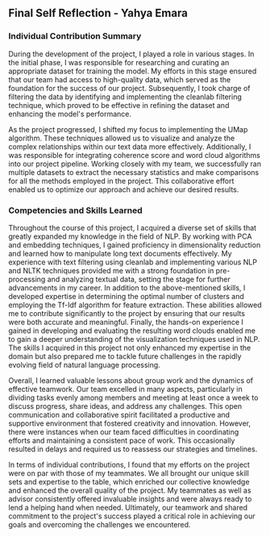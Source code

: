 ## Final Self Reflection - Yahya Emara

### Individual Contribution Summary
During the development of the project, I played a role in various stages. In the initial phase, I was responsible for researching and curating an appropriate dataset for training the model. My efforts in this stage ensured that our team had access to high-quality data, which served as the foundation for the success of our project. Subsequently, I took charge of filtering the data by identifying and implementing the cleanlab filtering technique, which proved to be effective in refining the dataset and enhancing the model's performance.

As the project progressed, I shifted my focus to implementing the UMap algorithm. These techniques allowed us to visualize and analyze the complex relationships within our text data more effectively. Additionally, I was responsible for integrating coherence score and word cloud algorithms into our project pipeline. Working closely with my team, we successfully ran multiple datasets to extract the necessary statistics and make comparisons for all the methods employed in the project. This collaborative effort enabled us to optimize our approach and achieve our desired results.

### Competencies and Skills Learned
Throughout the course of this project, I acquired a diverse set of skills that greatly expanded my knowledge in the field of NLP. By working with PCA and embedding techniques, I gained proficiency in dimensionality reduction and learned how to manipulate long text documents effectively. My experience with text filtering using cleanlab and implementing various NLP and NLTK techniques provided me with a strong foundation in pre-processing and analyzing textual data, setting the stage for further advancements in my career. 
In addition to the above-mentioned skills, I developed expertise in determining the optimal number of clusters and employing the Tf-Idf algorithm for feature extraction. These abilities allowed me to contribute significantly to the project by ensuring that our results were both accurate and meaningful. Finally, the hands-on experience I gained in developing and evaluating the resulting word clouds enabled me to gain a deeper understanding of the visualization techniques used in NLP. The skills I acquired in this project not only enhanced my expertise in the domain but also prepared me to tackle future challenges in the rapidly evolving field of natural language processing.

Overall, I learned valuable lessons about group work and the dynamics of effective teamwork. Our team excelled in many aspects, particularly in dividing tasks evenly among members and meeting at least once a week to discuss progress, share ideas, and address any challenges. This open communication and collaborative spirit facilitated a productive and supportive environment that fostered creativity and innovation. However, there were instances when our team faced difficulties in coordinating efforts and maintaining a consistent pace of work. This occasionally resulted in delays and required us to reassess our strategies and timelines.

In terms of individual contributions, I found that my efforts on the project were on par with those of my teammates. We all brought our unique skill sets and expertise to the table, which enriched our collective knowledge and enhanced the overall quality of the project. My teammates as well as advisor consistently offered invaluable insights and were always ready to lend a helping hand when needed. Ultimately, our teamwork and shared commitment to the project's success played a critical role in achieving our goals and overcoming the challenges we encountered.
